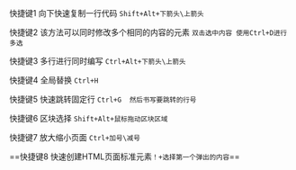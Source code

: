 快捷键1 向下快速复制一行代码 `Shift+Alt+下箭头\上箭头`

快捷键2 该方法可以同时修改多个相同的内容的元素 `双击选中内容 使用Ctrl+D进行多选` 

快捷键3 多行进行同时编写 `Ctrl+Alt+下箭头\上箭头` 

快捷键4 全局替换 `Ctrl+H` 

快捷键5 快速跳转固定行 `Ctrl+G  然后书写要跳转的行号`

快捷键6 区块选择 `Shift+Alt+鼠标拖动区块区域`

快捷键7 放大缩小页面 `Ctrl+加号\减号` 

==快捷键8 快速创建HTML页面标准元素`！+选择第一个弹出的内容`==

